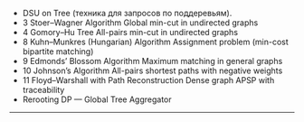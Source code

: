 







- DSU on Tree (техника для запросов по поддеревьям).
- 3	Stoer–Wagner Algorithm	Global min-cut in undirected graphs
- 4	Gomory–Hu Tree	All-pairs min-cut in undirected graphs
- 8	Kuhn–Munkres (Hungarian) Algorithm	Assignment problem (min-cost bipartite matching)
- 9	Edmonds’ Blossom Algorithm	Maximum matching in general graphs
- 10	Johnson’s Algorithm	All-pairs shortest paths with negative weights
- 11	Floyd–Warshall with Path Reconstruction	Dense graph APSP with traceability
- Rerooting DP — Global Tree Aggregator



---
